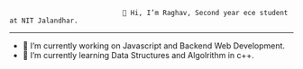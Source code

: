                                 👋 Hi, I’m Raghav, Second year ece student at NIT Jalandhar.
_____________________________________________________________________
- 👀 I’m currently working on Javascript and Backend Web Development.
- 🌱 I’m currently learning Data Structures and Algolrithm in c++.


<!---
rghvag/rghvag is a ✨ special ✨ repository because its `README.md` (this file) appears on your GitHub profile.
You can click the Preview link to take a look at your changes.
--->
